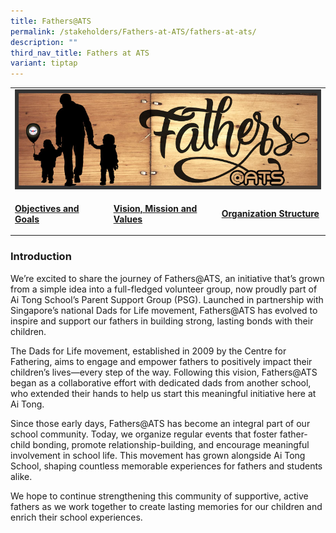 ```yaml
---
title: Fathers@ATS
permalink: /stakeholders/Fathers-at-ATS/fathers-at-ats/
description: ""
third_nav_title: Fathers at ATS
variant: tiptap
---
```

<table style="minWidth: 75px">
<colgroup>
<col>
<col>
<col>
</colgroup>
<tbody>
<tr>
<td rowspan="1" colspan="3">
<div class="isomer-image-wrapper">
<img style="width:100%" height="auto" width="100%" src="/images/FatherATS.jpeg">
</div>
</td>
</tr>
<tr>
<td rowspan="1" colspan="1">
<p><strong><a href="/stakeholders/Fathers-at-ATS/objectives-and-goals/" rel="noopener noreferrer nofollow" target="_blank">Objectives and Goals</a></strong>
</p>
</td>
<td rowspan="1" colspan="1">
<p><strong><a href="/stakeholders/Fathers-at-ATS/vision-mission-values/" rel="noopener noreferrer nofollow" target="_blank">Vision, Mission and Values</a></strong>
</p>
</td>
<td rowspan="1" colspan="1">
<p><strong><a href="/stakeholders/Fathers-at-ATS/organization-structure/" rel="noopener noreferrer nofollow" target="_blank">Organization Structure</a></strong>
</p>
</td>
</tr>
</tbody>
</table>
<h3>Introduction</h3>
<p>We’re excited to share the journey of Fathers@ATS, an initiative that’s
grown from a simple idea into a full-fledged volunteer group, now proudly
part of Ai Tong School’s Parent Support Group (PSG). Launched in partnership
with Singapore’s national Dads for Life movement, Fathers@ATS has evolved
to inspire and support our fathers in building strong, lasting bonds with
their children.</p>
<p>The Dads for Life movement, established in 2009 by the Centre for Fathering,
aims to engage and empower fathers to positively impact their children’s
lives—every step of the way. Following this vision, Fathers@ATS began as
a collaborative effort with dedicated dads from another school, who extended
their hands to help us start this meaningful initiative here at Ai Tong.</p>
<p>Since those early days, Fathers@ATS has become an integral part of our
school community. Today, we organize regular events that foster father-child
bonding, promote relationship-building, and encourage meaningful involvement
in school life. This movement has grown alongside Ai Tong School, shaping
countless memorable experiences for fathers and students alike.</p>
<p>We hope to continue strengthening this community of supportive, active
fathers as we work together to create lasting memories for our children
and enrich their school experiences.</p>
<p></p>